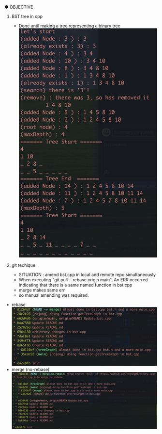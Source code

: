● OBJECTIVE
<br>
1. BST tree in cpp
   - Done until making a tree representing a binary tree
![](https://github.com/rojong00/binary_search_tree_in_cpp/blob/main/img/execution.png)
      
3. git techique
   - SITUATION : amend bst.cpp in local and remote repo simultaneously
   - When executing "git pull --rebase origin main", An ERR occurred indicating that there is a same named function in bst.cpp
   - merge makes same err
   - so manual amending was required.

- rebase
![](https://github.com/rojong00/binary_search_tree_in_cpp/blob/main/img/rebase.png)
- merge (no-rebase)
![](https://github.com/rojong00/binary_search_tree_in_cpp/blob/main/img/merge.png)
